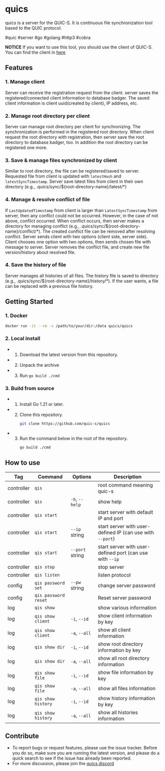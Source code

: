 # quics
quics is a server for the QUIC-S. It is continuous file synchronization tool based to the QUIC protocol.

#quic #server #go #golang #http3 #cobra

 **NOTICE**  If you want to use this tool, you should use the client of QUIC-S. You can find the client in [here](https://github.com/quic-s/quics-client.git) 

## Features
### 1. Manage client
Server can receive the registration request from the client. server saves the registered/connected client information to database badger. The saved client information is client uuid(created by client), IP address, etc.

### 2. Manage root directory per client
Server can manage root directory per client for synchronizing. The synchronization is performed in the registered root directory. When client request the root directory with registration, then server save the root directory to database badger, too. In addition the root directory can be registered one more.

### 3. Save & manage files synchronized by client
Similar to root directory, the file can be registered/saved to server. Requested file from client is updated with `latestHash` and `latestSyncTimestamp`. Server save latest files from client in their own directory (e.g., .quics/sync/${root-directory-name}/latest/*)

### 4. Manage & resolve conflict of file
If `LastUpdatedTimestamp` from client is larger than `LatestSyncTimestamp` from server, then any conflict could not be occurred. However, in the case of not above, conflict occurred.
When conflict occurs, then server makes a directory for managing conflict (e.g., .quics/sync/${root-directory-name}/conflict/*). The created conflict file can be removed after resolving conflict.
Server sends client with two options (client side, server side). Client chooses one option with two options, then sends chosen file with message to server. Server removes the conflict file, and create new file version/history about resolved file.

### 4. Save the history of file
Server manages all histories of all files. The history file is saved to directory (e.g., .quics/sync/${root-directory-name}/history/*). If the user wants, a file can be replaced with a previous file history.

## Getting Started
### 1. Docker
```Bash
docker run -it --rm -v /path/to/your/dir:/data quics/quics
```

### 2. Local install
- 1. Download the latest version from this repository.
- 2. Unpack the archive
- 3. Run `go build ./cmd`

### 3. Build from source
- 1. Install Go 1.21 or later.
- 2. Clone this repository.
     ```Bash
     git clone https://github.com/quic-s/quics
     ```
- 3. Run the command below in the root of the repository.
     ```Bash
     go build ./cmd
     ```

## How to use
| Tag | Command | Options | Description |
| - | - | - | - |
| controller | `qis` | | root command meaning quic-s |
| controller | `qis` | `-h`, `--help` | show help |
| controller | `qis start` | | start server with default IP and port |
| controller | `qis start` | `--ip` string | start server with user-defined IP (can use with `--port`) |
| controller | `qis start` | `--port` string | start server with user-defined port (can use with `--ip` |
| controller | `qis stop` | | stop server |
| controller | `qis listen` | | listen protocol |
| config | `qis password set` | `--pw` string | change server password |
| config | `qis password reset` | | Reset server password |
| log | `qis show` | | show various information |
| log | `qis show client` | `-i`, `--id` | show client information by key
| log | `qis show client` | `-a`, `--all` | show all client information |
| log | `qis show dir` | `-i`, `--id` | show root directory information by key
| log | `qis show dir` | `-a`, `--all` | show all root directory information |
| log | `qis show file` | `-i`, `--id` | show file information by key
| log | `qis show file` | `-a`, `--all` | show all files information |
| log | `qis show history` | `-i`, `--id` | show history information by key
| log | `qis show history` | `-a`, `--all` | show all histories information |

## Contribute
- To report bugs or request features, please use the issue tracker. Before you do so, make sure you are running the latest version, and please do a quick search to see if the issue has already been reported.
- For more discussion, please join the [quics discord](https://discord.gg/HRtY7pNZz2)
